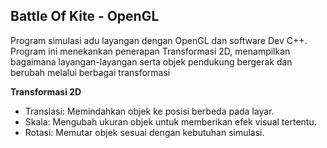 ## Battle Of Kite - OpenGL

Program simulasi adu layangan dengan OpenGL dan software Dev C++. Program ini menekankan penerapan Transformasi 2D, menampilkan bagaimana layangan-layangan serta objek pendukung bergerak dan berubah melalui berbagai transformasi

**Transformasi 2D**
- Translasi: Memindahkan objek ke posisi berbeda pada layar.
- Skala: Mengubah ukuran objek untuk memberikan efek visual tertentu.
- Rotasi: Memutar objek sesuai dengan kebutuhan simulasi.

